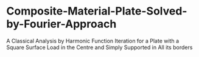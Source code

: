 # Composite-Material-Plate-Solved-by-Fourier-Approach
A Classical Analysis by Harmonic Function Iteration for a Plate with a Square Surface Load in the Centre and Simply Supported in All its borders
